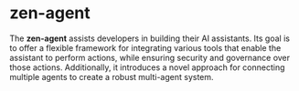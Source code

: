 # zen-agent

The **zen-agent** assists developers in building their AI assistants. Its goal is to offer a flexible framework for integrating various tools that enable the assistant to perform actions, while ensuring security and governance over those actions. Additionally, it introduces a novel approach for connecting multiple agents to create a robust multi-agent system.
